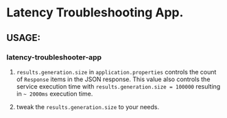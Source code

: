 # Latency Troubleshooting App.

## USAGE:

### latency-troubleshooter-app
1. `results.generation.size` in `application.properties` controls the count of `Response` items in the JSON response.   This value also controls the service execution time with `results.generation.size = 100000` resulting in `~ 2000ms` execution time.

2. tweak the `results.generation.size` to your needs. 
